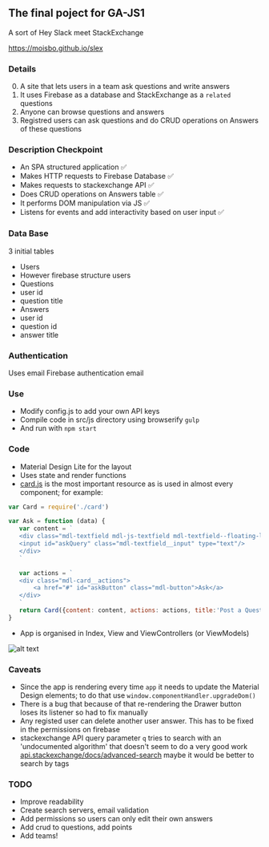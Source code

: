 ## The final poject for GA-JS1

A sort of Hey Slack meet StackExchange

https://moisbo.github.io/slex

### Details 

0. A site that lets users in a team ask questions and write answers 
0. It uses Firebase as a database and StackExchange as a `related` questions
0. Anyone can browse questions and answers
0. Registred users can ask questions and do CRUD operations on Answers of these questions

### Description Checkpoint

- An SPA structured application :white_check_mark:
- Makes HTTP requests to Firebase Database :white_check_mark:
- Makes requests to stackexchange API :white_check_mark:
- Does CRUD operations on Answers table :white_check_mark:
- It performs DOM manipulation via JS :white_check_mark:
- Listens for events and add interactivity based on user input :white_check_mark:

### Data Base

3 initial tables
- Users
 - However firebase structure users
- Questions
 - user id
 - question title
- Answers
 - user id
 - question id
 - answer title

### Authentication

Uses email Firebase authentication email

### Use

- Modify config.js to add your own API keys
- Compile code in src/js directory using browserify
    `gulp`
- And run with `npm start`

### Code

- Material Design Lite for the layout
- Uses state and render functions
- [card.js](./src/js/card.js) is the most important resource as is used in almost every component; for example: 
 ```javascript
var Card = require('./card')

var Ask = function (data) {
    var content = `
    <div class="mdl-textfield mdl-js-textfield mdl-textfield--floating-label">
    <input id="askQuery" class="mdl-textfield__input" type="text"/>
    </div>
    `

    var actions = `
    <div class="mdl-card__actions">
        <a href="#" id="askButton" class="mdl-button">Ask</a>
    </div>
    `
    return Card({content: content, actions: actions, title:'Post a Question'})
}
 ```
- App is organised in Index, View and ViewControllers (or ViewModels)

![alt text](./docs/diagram.png "Diagram")


### Caveats

- Since the app is rendering every time `app` it needs to update the Material Design elements; 
to do that use `window.componentHandler.upgradeDom()` 
- There is a bug that because of that re-rendering the Drawer button loses its listener so had to fix manually
- Any registed user can delete another user answer. This has to be fixed in the permissions on firebase
- stackexchange API query parameter `q` tries to search with an 'undocumented algorithm'
 that doesn't seem to do a very good work [api.stackexchange/docs/advanced-search](https://api.stackexchange.com/docs/advanced-search)
maybe it would be better to search by tags

### TODO

- Improve readability
- Create search servers, email validation
- Add permissions so users can only edit their own answers
- Add crud to questions, add points
- Add teams!